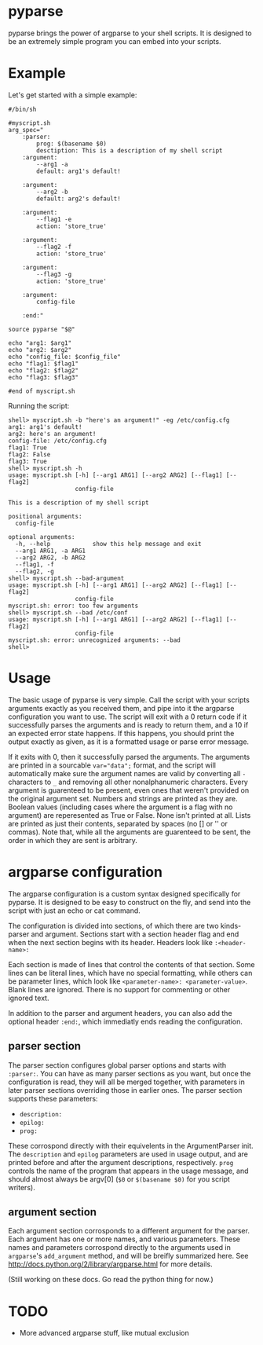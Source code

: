 pyparse
=======

pyparse brings the power of argparse to your shell scripts. It is designed to be
an extremely simple program you can embed into your scripts.

Example
=======

Let's get started with a simple example:

    #/bin/sh

    #myscript.sh
    arg_spec="
        :parser:
            prog: $(basename $0)
            desctiption: This is a description of my shell script
        :argument:
            --arg1 -a
            default: arg1's default!

        :argument:
            --arg2 -b
            default: arg2's default!

        :argument:
            --flag1 -e
            action: 'store_true'

        :argument:
            --flag2 -f
            action: 'store_true'

        :argument:
            --flag3 -g
            action: 'store_true'

        :argument:
            config-file

        :end:"
        
    source pyparse "$@"
    
    echo "arg1: $arg1"
    echo "arg2: $arg2"
    echo "config_file: $config_file"
    echo "flag1: $flag1"
    echo "flag2: $flag2"
    echo "flag3: $flag3"
    
    #end of myscript.sh

Running the script:

    shell> myscript.sh -b "here's an argument!" -eg /etc/config.cfg
    arg1: arg1's default!
    arg2: here's an argument!
    config-file: /etc/config.cfg
    flag1: True
    flag2: False
    flag3: True
    shell> myscript.sh -h
    usage: myscript.sh [-h] [--arg1 ARG1] [--arg2 ARG2] [--flag1] [--flag2]
                       config-file

    This is a description of my shell script

    positional arguments:
      config-file

    optional arguments:
      -h, --help            show this help message and exit
      --arg1 ARG1, -a ARG1
      --arg2 ARG2, -b ARG2
      --flag1, -f
      --flag2, -g
    shell> myscript.sh --bad-argument
    usage: myscript.sh [-h] [--arg1 ARG1] [--arg2 ARG2] [--flag1] [--flag2]
                       config-file
    myscript.sh: error: too few arguments
    shell> myscript.sh --bad /etc/conf
    usage: myscript.sh [-h] [--arg1 ARG1] [--arg2 ARG2] [--flag1] [--flag2]
                       config-file
    myscript.sh: error: unrecognized arguments: --bad
    shell>

Usage
=====

The basic usage of pyparse is very simple. Call the script with your scripts
arguments exactly as you received them, and pipe into it the argparse
configuration you want to use. The script will exit with a 0 return code if it
successfully parses the arguments and is ready to return them, and a 10 if an
expected error state happens. If this happens, you should print the output
exactly as given, as it is a formatted usage or parse error message.

If it exits with 0, then it successfully parsed the arguments. The arguments are
printed in a sourcable `var="data";` format, and the script will automatically
make sure the argument names are valid by converting all `-` characters to `_`
and removing all other nonalphanumeric characters. Every argument is guarenteed
to be present, even ones that weren't provided on the original argument set.
Numbers and strings are printed as they are. Boolean values (including cases
where the argument is a flag with no argument) are reperesented as True or
False. None isn't printed at all. Lists are printed as just their contents,
separated by spaces (no [] or '' or commas). Note that, while all the arguments
are guarenteed to be sent, the order in which they are sent is arbitrary.

argparse configuration
======================

The argparse configuration is a custom syntax designed specifically for pyparse.
It is designed to be easy to construct on the fly, and send into the script
with just an echo or cat command.

The configuration is divided into sections, of which there are two kinds-
parser and argument. Sections start with a section header flag and end when the
next section begins with its header. Headers look like `:<header-name>:`

Each section is made of lines that control the contents of that section. Some
lines can be literal lines, which have no special formatting, while others can
be parameter lines, which look like `<parameter-name>: <parameter-value>`. Blank
lines are ignored. There is no support for commenting or other ignored text.

In addition to the parser and argument headers, you can also add the optional
header `:end:`, which immediatly ends reading the configuration.

parser section
--------------

The parser section configures global parser options and starts with `:parser:`.
You can have as many parser sections as you want, but once the configuration is
read, they will all be merged together, with parameters in later parser sections
overriding those in earlier ones. The parser section supports these parameters:

-   `description:`
-   `epilog:`
-   `prog:`

These corrospond directly with their equivelents in the ArgumentParser init. The
`description` and `epilog` parameters are used in usage output, and are printed
before and after the argument descriptions, respectively. `prog` controls the
name of the program that appears in the usage message, and should almost always
be argv\[0\] (`$0` or `$(basename $0)` for you script writers).

argument section
----------------

Each argument section corrosponds to a different argument for the parser. Each
argument has one or more names, and various parameters. These names and
parameters corrospond directly to the arguments used in `argparse`'s
`add_argument` method, and will be breifly summarized here. See
http://docs.python.org/2/library/argparse.html for more details.

(Still working on these docs. Go read the python thing for now.)

TODO
====

-   More advanced argparse stuff, like mutual exclusion
